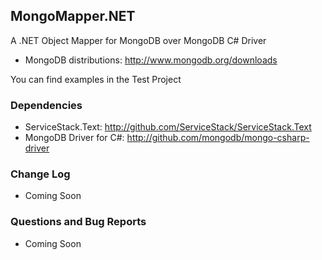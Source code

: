 ## MongoMapper.NET

A .NET Object Mapper for MongoDB over MongoDB C# Driver

* MongoDB distributions: http://www.mongodb.org/downloads

You can find examples in the Test Project

### Dependencies

* ServiceStack.Text: http://github.com/ServiceStack/ServiceStack.Text
* MongoDB Driver for C#: http://github.com/mongodb/mongo-csharp-driver

### Change Log

* Coming Soon

### Questions and Bug Reports

* Coming Soon
 


